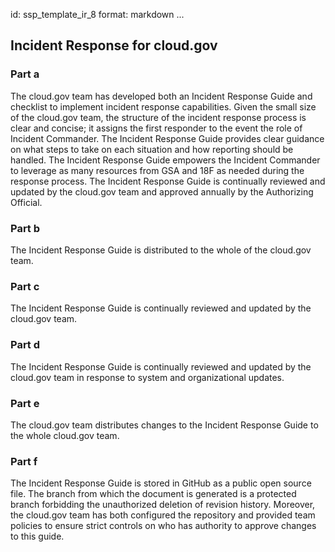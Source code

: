 id: ssp_template_ir_8
format: markdown
...
## Incident Response for cloud.gov

### Part a

The cloud.gov team has developed both an Incident Response Guide and checklist to implement incident response capabilities.
Given the small size of the cloud.gov team, the structure of the incident response process is clear and concise; it assigns the first responder to the event the role of Incident Commander.
The Incident Response Guide provides clear guidance on what steps to take on each situation and how reporting should be handled.
The Incident Response Guide empowers the Incident Commander to leverage as many resources from GSA and 18F as needed during the response process.
The Incident Response Guide is continually reviewed and updated by the cloud.gov team and approved annually by the Authorizing Official.

### Part b

The Incident Response Guide is distributed to the whole of the cloud.gov team.

### Part c

The Incident Response Guide is continually reviewed and updated by the cloud.gov team.

### Part d

The Incident Response Guide is continually reviewed and updated by the cloud.gov team in response to system and organizational updates.

### Part e

The cloud.gov team distributes changes to the Incident Response Guide to the whole cloud.gov team.

### Part f

The Incident Response Guide is stored in GitHub as a public open source file. The branch from which the document is generated is a protected branch forbidding the unauthorized deletion of revision history. Moreover, the cloud.gov team has both configured the repository and provided team policies to ensure strict controls on who has authority to approve changes to this guide.
